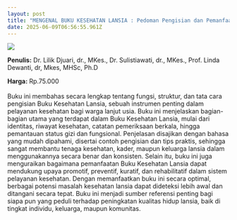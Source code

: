 ```yaml
---
layout: post
title: "MENGENAL BUKU KESEHATAN LANSIA : Pedoman Pengisian dan Pemanfaatannya"
date: 2025-06-09T06:56:55.961Z
---
```

![](/images/uploads/isbn-mengenal-buku-kesehatan-lansia.jpg)

**P﻿enulis:** Dr. Lilik Djuari, dr., MKes., Dr. Sulistiawati, dr., MKes., Prof. Linda Dewanti, dr, Mkes, MHSc, Ph.D

**Harga:** Rp.75.000\
\
Buku ini membahas secara lengkap tentang fungsi, struktur, dan tata cara pengisian Buku Kesehatan Lansia, sebuah instrumen penting dalam pelayanan kesehatan bagi warga lanjut usia. Buku ini menjelaskan bagian-bagian utama yang terdapat dalam Buku Kesehatan Lansia, mulai dari identitas, riwayat kesehatan, catatan pemeriksaan berkala, hingga pemantauan status gizi dan fungsional. Penjelasan disajikan dengan bahasa yang mudah dipahami, disertai contoh pengisian dan tips praktis, sehingga sangat membantu tenaga kesehatan, kader, maupun keluarga lansia dalam menggunakannya secara benar dan konsisten.
	Selain itu, buku ini juga menguraikan bagaimana pemanfaatan Buku Kesehatan Lansia dapat mendukung upaya promotif, preventif, kuratif, dan rehabilitatif dalam sistem pelayanan kesehatan. Dengan memanfaatkan buku ini secara optimal, berbagai potensi masalah kesehatan lansia dapat dideteksi lebih awal dan ditangani secara tepat. Buku ini menjadi sumber referensi penting bagi siapa pun yang peduli terhadap peningkatan kualitas hidup lansia, baik di tingkat individu, keluarga, maupun komunitas.